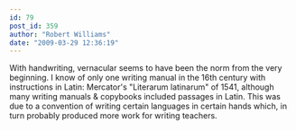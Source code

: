 ```yaml
---
id: 79
post_id: 359
author: "Robert Williams"
date: "2009-03-29 12:36:19"
---
```

With handwriting, vernacular seems to have been the norm from the very beginning. I know of only one writing manual in the 16th century with instructions in Latin: Mercator's "Literarum latinarum" of 1541, although many writing manuals &amp; copybooks included passages in Latin. This was due to a convention of writing certain languages in certain hands which, in turn probably produced more work for writing teachers.

